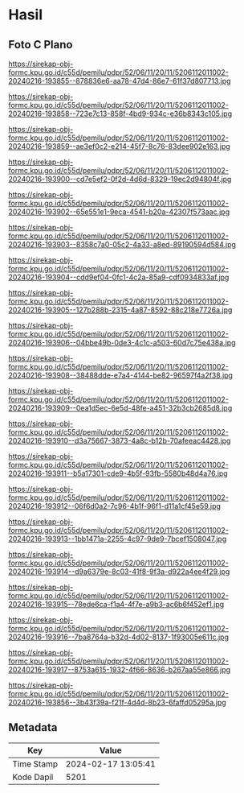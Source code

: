 # Hasil

## Foto C Plano

https://sirekap-obj-formc.kpu.go.id/c55d/pemilu/pdpr/52/06/11/20/11/5206112011002-20240216-193855--878836e6-aa78-47d4-86e7-61f37d807713.jpg

https://sirekap-obj-formc.kpu.go.id/c55d/pemilu/pdpr/52/06/11/20/11/5206112011002-20240216-193858--723e7c13-858f-4bd9-934c-e36b8343c105.jpg

https://sirekap-obj-formc.kpu.go.id/c55d/pemilu/pdpr/52/06/11/20/11/5206112011002-20240216-193859--ae3ef0c2-e214-45f7-8c76-83dee902e163.jpg

https://sirekap-obj-formc.kpu.go.id/c55d/pemilu/pdpr/52/06/11/20/11/5206112011002-20240216-193900--cd7e5ef2-0f2d-4d6d-8329-19ec2d94804f.jpg

https://sirekap-obj-formc.kpu.go.id/c55d/pemilu/pdpr/52/06/11/20/11/5206112011002-20240216-193902--65e551e1-9eca-4541-b20a-42307f573aac.jpg

https://sirekap-obj-formc.kpu.go.id/c55d/pemilu/pdpr/52/06/11/20/11/5206112011002-20240216-193903--8358c7a0-05c2-4a33-a8ed-89190594d584.jpg

https://sirekap-obj-formc.kpu.go.id/c55d/pemilu/pdpr/52/06/11/20/11/5206112011002-20240216-193904--cdd9ef04-0fc1-4c2a-85a9-cdf0934833af.jpg

https://sirekap-obj-formc.kpu.go.id/c55d/pemilu/pdpr/52/06/11/20/11/5206112011002-20240216-193905--127b288b-2315-4a87-8592-88c218e7726a.jpg

https://sirekap-obj-formc.kpu.go.id/c55d/pemilu/pdpr/52/06/11/20/11/5206112011002-20240216-193906--04bbe49b-0de3-4c1c-a503-60d7c75e438a.jpg

https://sirekap-obj-formc.kpu.go.id/c55d/pemilu/pdpr/52/06/11/20/11/5206112011002-20240216-193908--38488dde-e7a4-4144-be82-96597f4a2f38.jpg

https://sirekap-obj-formc.kpu.go.id/c55d/pemilu/pdpr/52/06/11/20/11/5206112011002-20240216-193909--0ea1d5ec-6e5d-48fe-a451-32b3cb2685d8.jpg

https://sirekap-obj-formc.kpu.go.id/c55d/pemilu/pdpr/52/06/11/20/11/5206112011002-20240216-193910--d3a75667-3873-4a8c-b12b-70afeeac4428.jpg

https://sirekap-obj-formc.kpu.go.id/c55d/pemilu/pdpr/52/06/11/20/11/5206112011002-20240216-193911--b5a17301-cde9-4b5f-93fb-5580b48d4a76.jpg

https://sirekap-obj-formc.kpu.go.id/c55d/pemilu/pdpr/52/06/11/20/11/5206112011002-20240216-193912--06f6d0a2-7c96-4b1f-96f1-d11a1cf45e59.jpg

https://sirekap-obj-formc.kpu.go.id/c55d/pemilu/pdpr/52/06/11/20/11/5206112011002-20240216-193913--1bb1471a-2255-4c97-9de9-7bcef1508047.jpg

https://sirekap-obj-formc.kpu.go.id/c55d/pemilu/pdpr/52/06/11/20/11/5206112011002-20240216-193914--d9a6379e-8c03-41f8-9f3a-d922a4ee4f29.jpg

https://sirekap-obj-formc.kpu.go.id/c55d/pemilu/pdpr/52/06/11/20/11/5206112011002-20240216-193915--78ede6ca-f1a4-4f7e-a9b3-ac6b6f452ef1.jpg

https://sirekap-obj-formc.kpu.go.id/c55d/pemilu/pdpr/52/06/11/20/11/5206112011002-20240216-193916--7ba8764a-b32d-4d02-8137-1f93005e611c.jpg

https://sirekap-obj-formc.kpu.go.id/c55d/pemilu/pdpr/52/06/11/20/11/5206112011002-20240216-193917--8753a615-1932-4f66-8636-b267aa55e866.jpg

https://sirekap-obj-formc.kpu.go.id/c55d/pemilu/pdpr/52/06/11/20/11/5206112011002-20240216-193856--3b43f39a-f21f-4d4d-8b23-6faffd05295a.jpg


## Metadata

| Key        | Value               |
| ---------- | ------------------- |
| Time Stamp | 2024-02-17 13:05:41 |
| Kode Dapil | 5201                |



